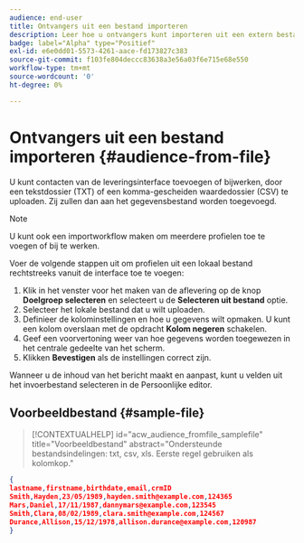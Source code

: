 ```yaml
---
audience: end-user
title: Ontvangers uit een bestand importeren
description: Leer hoe u ontvangers kunt importeren uit een extern bestand
badge: label="Alpha" type="Positief"
exl-id: e6e0dd01-5573-4261-aace-fd173827c383
source-git-commit: f103fe804deccc83638a3e56a03f6e715e68e550
workflow-type: tm+mt
source-wordcount: '0'
ht-degree: 0%

---
```


# Ontvangers uit een bestand importeren {#audience-from-file}

U kunt contacten van de leveringsinterface toevoegen of bijwerken, door een tekstdossier (TXT) of een komma-gescheiden waardedossier (CSV) te uploaden. Zij zullen dan aan het gegevensbestand worden toegevoegd.

>[!NOTE]
>
>U kunt ook een importworkflow maken om meerdere profielen toe te voegen of bij te werken.


Voer de volgende stappen uit om profielen uit een lokaal bestand rechtstreeks vanuit de interface toe te voegen:

1. Klik in het venster voor het maken van de aflevering op de knop **Doelgroep selecteren** en selecteert u de **Selecteren uit bestand** optie.
1. Selecteer het lokale bestand dat u wilt uploaden.
1. Definieer de kolominstellingen en hoe u gegevens wilt opmaken. U kunt een kolom overslaan met de opdracht **Kolom negeren** schakelen.
1. Geef een voorvertoning weer van hoe gegevens worden toegewezen in het centrale gedeelte van het scherm.
1. Klikken **Bevestigen** als de instellingen correct zijn.

Wanneer u de inhoud van het bericht maakt en aanpast, kunt u velden uit het invoerbestand selecteren in de Persoonlijke editor.

## Voorbeeldbestand {#sample-file}

>[!CONTEXTUALHELP]
>id="acw_audience_fromfile_samplefile"
>title="Voorbeeldbestand"
>abstract="Ondersteunde bestandsindelingen: txt, csv, xls. Eerste regel gebruiken als kolomkop."


```json
{
lastname,firstname,birthdate,email,crmID
Smith,Hayden,23/05/1989,hayden.smith@example.com,124365
Mars,Daniel,17/11/1987,dannymars@example.com,123545
Smith,Clara,08/02/1989,clara.smith@example.com,124567
Durance,Allison,15/12/1978,allison.durance@example.com,120987
}
```
